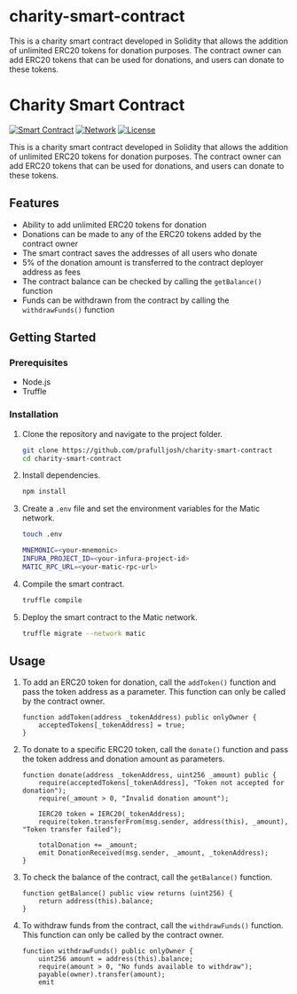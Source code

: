 # charity-smart-contract
This is a charity smart contract developed in Solidity that allows the addition of unlimited ERC20 tokens for donation purposes. The contract owner can add ERC20 tokens that can be used for donations, and users can donate to these tokens.
# Charity Smart Contract

[![Smart Contract](https://img.shields.io/badge/Smart%20Contract-Solidity-brightgreen)](https://soliditylang.org/)
[![Network](https://img.shields.io/badge/Network-Matic%20(Polygon)-blue)](https://polygon.technology/)
[![License](https://img.shields.io/badge/License-MIT-yellow.svg)](https://opensource.org/licenses/MIT)

This is a charity smart contract developed in Solidity that allows the addition of unlimited ERC20 tokens for donation purposes. The contract owner can add ERC20 tokens that can be used for donations, and users can donate to these tokens.

## Features
- Ability to add unlimited ERC20 tokens for donation
- Donations can be made to any of the ERC20 tokens added by the contract owner
- The smart contract saves the addresses of all users who donate
- 5% of the donation amount is transferred to the contract deployer address as fees
- The contract balance can be checked by calling the `getBalance()` function
- Funds can be withdrawn from the contract by calling the `withdrawFunds()` function

## Getting Started

### Prerequisites
- Node.js
- Truffle

### Installation
1. Clone the repository and navigate to the project folder.
   ```sh
   git clone https://github.com/prafulljosh/charity-smart-contract
   cd charity-smart-contract
   ```
2. Install dependencies.
   ```sh
   npm install
   ```
3. Create a `.env` file and set the environment variables for the Matic network.
   ```sh
   touch .env
   ```
   ```sh
   MNEMONIC=<your-mnemonic>
   INFURA_PROJECT_ID=<your-infura-project-id>
   MATIC_RPC_URL=<your-matic-rpc-url>
   ```
4. Compile the smart contract.
   ```sh
   truffle compile
   ```
5. Deploy the smart contract to the Matic network.
   ```sh
   truffle migrate --network matic
   ```

## Usage
1. To add an ERC20 token for donation, call the `addToken()` function and pass the token address as a parameter. This function can only be called by the contract owner.
   ```solidity
   function addToken(address _tokenAddress) public onlyOwner {
       acceptedTokens[_tokenAddress] = true;
   }
   ```
2. To donate to a specific ERC20 token, call the `donate()` function and pass the token address and donation amount as parameters.
   ```solidity
   function donate(address _tokenAddress, uint256 _amount) public {
       require(acceptedTokens[_tokenAddress], "Token not accepted for donation");
       require(_amount > 0, "Invalid donation amount");
       
       IERC20 token = IERC20(_tokenAddress);
       require(token.transferFrom(msg.sender, address(this), _amount), "Token transfer failed");

       totalDonation += _amount;
       emit DonationReceived(msg.sender, _amount, _tokenAddress);
   }
   ```
3. To check the balance of the contract, call the `getBalance()` function.
   ```solidity
   function getBalance() public view returns (uint256) {
       return address(this).balance;
   }
   ```
4. To withdraw funds from the contract, call the `withdrawFunds()` function. This function can only be called by the contract owner.
   ```solidity
   function withdrawFunds() public onlyOwner {
       uint256 amount = address(this).balance;
       require(amount > 0, "No funds available to withdraw");
       payable(owner).transfer(amount);
       emit
